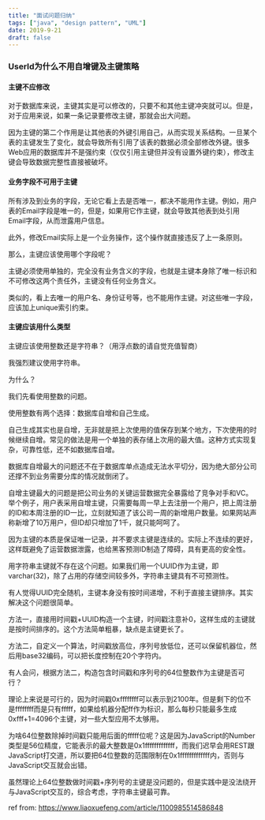 ```yaml
---
title: "面试问题归纳"
tags: ["java", "design pattern", "UML"]
date: 2019-9-21
draft: false
---
```


### UserId为什么不用自增键及主键策略

#### 主键不应修改

对于数据库来说，主键其实是可以修改的，只要不和其他主键冲突就可以。但是，对于应用来说，如果一条记录要修改主键，那就会出大问题。

因为主键的第二个作用是让其他表的外键引用自己，从而实现关系结构。一旦某个表的主键发生了变化，就会导致所有引用了该表的数据必须全部修改外键。很多Web应用的数据库并不是强约束（仅仅引用主键但并没有设置外键约束），修改主键会导致数据完整性直接被破坏。

#### 业务字段不可用于主键

所有涉及到业务的字段，无论它看上去是否唯一，都决不能用作主键。例如，用户表的Email字段是唯一的，但是，如果用它作主键，就会导致其他表到处引用Email字段，从而泄露用户信息。

此外，修改Email实际上是一个业务操作，这个操作就直接违反了上一条原则。

那么，主键应该使用哪个字段呢？

主键必须使用单独的，完全没有业务含义的字段，也就是主键本身除了唯一标识和不可修改这两个责任外，主键没有任何业务含义。

类似的，看上去唯一的用户名、身份证号等，也不能用作主键。对这些唯一字段，应该加上unique索引约束。

#### 主键应该用什么类型

主键应该使用整数还是字符串？（用浮点数的请自觉充值智商）

我强烈建议使用字符串。

为什么？

我们先看使用整数的问题。

使用整数有两个选择：数据库自增和自己生成。

自己生成其实也是自增，无非就是把上次使用的值保存到某个地方，下次使用的时候继续自增。常见的做法是用一个单独的表存储上次用的最大值。这种方式实现复杂，可靠性低，还不如数据库自增。

数据库自增最大的问题还不在于数据库单点造成无法水平切分，因为绝大部分公司还撑不到业务需要分库的情况就倒闭了。

自增主键最大的问题是把公司业务的关键运营数据完全暴露给了竞争对手和VC。举个例子，用户表采用自增主键，只需要每周一早上去注册一个用户，把上周注册的ID和本周注册的ID一比，立刻就知道了该公司一周的新增用户数量。如果网站声称新增了10万用户，但ID却只增加了1千，就只能呵呵了。

因为主键的本质是保证唯一记录，并不要求主键是连续的。实际上不连续的更好，这样既避免了运营数据泄露，也给黑客预测ID制造了障碍，具有更高的安全性。

用字符串主键就不存在这个问题。如果我们用一个UUID作为主键，即varchar(32)，除了占用的存储空间较多外，字符串主键具有不可预测性。

有人觉得UUID完全随机，主键本身没有按时间递增，不利于直接主键排序。其实解决这个问题很简单。

方法一，直接用时间戳+UUID构造一个主键，时间戳注意补0，这样生成的主键就是按时间排序的。这个方法简单粗暴，缺点是主键更长了。

方法二，自定义一个算法，时间戳放高位，序列号放低位，还可以保留机器位，然后用base32编码，可以把长度控制在20个字符内。

有人会问，根据方法二，构造包含时间戳和序列号的64位整数作为主键是否可行？

理论上来说是可行的，因为时间戳0xffffffff可以表示到2100年。但是剩下的位不是ffffffff而是只有fffff，如果给机器分配ff作为标识，那么每秒只能最多生成0xfff+1=4096个主键，对一些大型应用不太够用。

为啥64位整数除掉时间戳只能用后面的fffff位呢？这是因为JavaScript的Number类型是56位精度，它能表示的最大整数是0x1fffffffffffff，而我们迟早会用REST跟JavaScript打交道，所以要把64位整数的范围限制在0x1fffffffffffff内，否则与JavaScript交互就会出错。

虽然理论上64位整数做时间戳+序列号的主键是没问题的，但是实践中是没法绕开与JavaScript交互的，综合考虑，字符串主键最可靠。

ref from: https://www.liaoxuefeng.com/article/1100985514586848